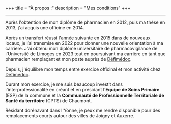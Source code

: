 +++
title = "À propos :"
description = "Mes conditions"
+++
***
Après l'obtention de mon diplôme de pharmacien en 2012, puis ma thèse en 2013, j'ai acquis une officine en 2014.

Après un transfert réussi l'année suivante en 2015 dans de nouveaux locaux, je l’ai transmise en 2022 pour donner une nouvelle orientation à ma carrière. J'ai obtenu mon diplôme universitaire de pharmacovigilance de l'Université de Limoges en 2023 tout en poursuivant ma carrière en tant que pharmacien remplaçant et mon poste auprès de [Défimédoc](https://www.defimedoc.fr).

Depuis, j'équilibre mon temps entre exercice officinal et mon activité chez [Défimédoc](https://www.defimedoc.fr).

Durant mon exercice, je me suis beaucoup investit dans l'interprofessionalité en créant et en présidant l'**Equipe de Soins Primaire** (ESP) de la commune et la **Communauté de Professionnelle Territoriale de Santé du territoire** (CPTS) de Chaumont.

Résidant dorénavant dans l'Yonne, je peux me rendre disponible pour des remplacements courts autour des villes de Joigny et Auxerre.

